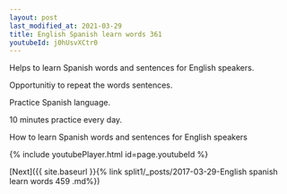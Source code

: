 ```yaml
---
layout: post
last_modified_at: 2021-03-29
title: English Spanish learn words 361 
youtubeId: j0hUsvXCtr0
---
```

 
 
Helps to learn Spanish words and sentences for English speakers.

Opportunitiy to repeat the words sentences. 

Practice Spanish language. 
 
10 minutes practice every day. 
 
How to learn Spanish words and sentences for English speakers 
 
{% include youtubePlayer.html id=page.youtubeId %}
 
 
[Next]({{ site.baseurl }}{% link  split1/_posts/2017-03-29-English spanish learn words 459 .md%})
 
